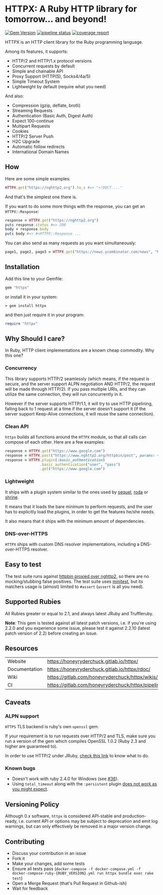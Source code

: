# HTTPX: A Ruby HTTP library for tomorrow... and beyond!

[![Gem Version](https://badge.fury.io/rb/httpx.svg)](http://rubygems.org/gems/httpx)
[![pipeline status](https://gitlab.com/honeyryderchuck/httpx/badges/master/pipeline.svg)](https://gitlab.com/honeyryderchuck/httpx/pipelines?page=1&scope=all&ref=master)
[![coverage report](https://gitlab.com/honeyryderchuck/httpx/badges/master/coverage.svg?job=coverage)](https://honeyryderchuck.gitlab.io/httpx/coverage/#_AllFiles)

HTTPX is an HTTP client library for the Ruby programming language.

Among its features, it supports:

* HTTP/2 and HTTP/1.x protocol versions
* Concurrent requests by default
* Simple and chainable API
* Proxy Support (HTTP(S), Socks4/4a/5)
* Simple Timeout System
* Lightweight by default (require what you need)

And also:

* Compression (gzip, deflate, brotli)
* Streaming Requests
* Authentication (Basic Auth, Digest Auth)
* Expect 100-continue
* Multipart Requests
* Cookies
* HTTP/2 Server Push
* H2C Upgrade
* Automatic follow redirects
* International Domain Names

## How

Here are some simple examples:

```ruby
HTTPX.get("https://nghttp2.org").to_s #=> "<!DOCT...."
```

And that's the simplest one there is.

If you want to do some more things with the response, you can get an `HTTPX::Response`:

```ruby
response = HTTPX.get("https://nghttp2.org")
puts response.status #=> 200
body = response.body
puts body #=> #<HTTPX::Response ...
```

You can also send as many requests as you want simultaneously:

```ruby
page1, page2, page3 = HTTPX.get("https://news.ycombinator.com/news", "https://news.ycombinator.com/news?p=2", "https://news.ycombinator.com/news?p=3")
```

## Installation

Add this line to your Gemfile:

```ruby
gem "httpx"
```

or install it in your system:

```
> gem install httpx
```

and then just require it in your program:

```ruby
require "httpx"
```

## Why Should I care?

In Ruby, HTTP client implementations are a known cheap commodity. Why this one?

### Concurrency

This library supports HTTP/2 seamlessly (which means, if the request is secure, and the server support ALPN negotiation AND HTTP/2, the request will be made through HTTP/2). If you pass multiple URIs, and they can utilize the same connection, they will run concurrently in it.

However if the server supports HTTP/1.1, it will try to use HTTP pipelining, falling back to 1 request at a time if the server doesn't support it (if the server support Keep-Alive connections, it will reuse the same connection).

### Clean API

`httpx` builds all functions around the `HTTPX` module, so that all calls can compose of each other. Here are a few examples:

```ruby
response = HTTPX.get("https://www.google.com")
response = HTTPX.post("https://www.nghttp2.org/httpbin/post", params: {name: "John", age: "22"})
response = HTTPX.plugin(:basic_authentication)
                .basic_authentication("user", "pass")
                .get("https://www.google.com")
```

### Lightweight

It ships with a plugin system similar to the ones used by [sequel](https://github.com/jeremyevans/sequel), [roda](https://github.com/jeremyevans/roda) or [shrine](https://github.com/janko-m/shrine).

It means that it loads the bare minimum to perform requests, and the user has to explicitly load the plugins, in order to get the features he/she needs.

It also means that it ships with the minimum amount of dependencies.

### DNS-over-HTTPS

`HTTPX` ships with custom DNS resolver implementations, including a DNS-over-HTTPS resolver.

## Easy to test

The test suite runs against [httpbin proxied over nghttp2](https://nghttp2.org/httpbin/), so there are no mocking/stubbing false positives. The test suite uses [minitest](https://github.com/seattlerb/minitest), but its matchers usage is (almost) limited to `#assert` (`assert` is all you need).

## Supported Rubies

All Rubies greater or equal to 2.1, and always latest JRuby and Truffleruby.

**Note**: This gem is tested against all latest patch versions, i.e. if you're using 2.2.0 and you experience some issue, please test it against 2.2.10 (latest patch version of 2.2) before creating an issue.

## Resources
|               |                                                     |
| ------------- | --------------------------------------------------- |
| Website       | https://honeyryderchuck.gitlab.io/httpx/            |
| Documentation | https://honeyryderchuck.gitlab.io/httpx/rdoc/       |
| Wiki          | https://gitlab.com/honeyryderchuck/httpx/wikis/home |
| CI            | https://gitlab.com/honeyryderchuck/httpx/pipelines  |

## Caveats

### ALPN support

`HTTPS` TLS backend is ruby's own `openssl` gem.

If your requirement is to run requests over HTTP/2 and TLS, make sure you run a version of the gem which compiles OpenSSL 1.0.2 (Ruby 2.3 and higher are guaranteed to).

In order to use HTTP/2 under JRuby, [check this link](https://gitlab.com/honeyryderchuck/httpx/-/wikis/JRuby-Truffleruby-Other-Rubies) to know what to do.

### Known bugs

* Doesn't work with ruby 2.4.0 for Windows (see [#36](https://gitlab.com/honeyryderchuck/httpx/issues/36)).
* Using `total_timeout` along with the `:persistent` plugin [does not work as you might expect](https://gitlab.com/honeyryderchuck/httpx/-/wikis/Timeouts#total_timeout).

## Versioning Policy

Although 0.x software, `httpx` is considered API-stable and production-ready, i.e. current API or options may be subject to deprecation and emit log warnings, but can only effectively be removed in a major version change.

## Contributing

* Discuss your contribution in an issue
* Fork it
* Make your changes, add some tests
* Ensure all tests pass (`docker-compose -f docker-compose.yml -f docker-compose-ruby-{RUBY_VERSION}.yml run httpx bundle exec rake test`)
* Open a Merge Request (that's Pull Request in Github-ish)
* Wait for feedback
